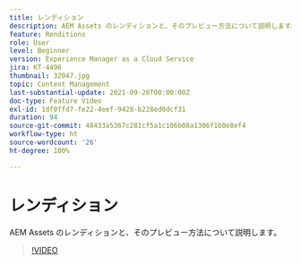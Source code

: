 ```yaml
---
title: レンディション
description: AEM Assets のレンディションと、そのプレビュー方法について説明します。
feature: Renditions
role: User
level: Beginner
version: Experience Manager as a Cloud Service
jira: KT-4496
thumbnail: 32047.jpg
topic: Content Management
last-substantial-update: 2021-09-26T00:00:00Z
doc-type: Feature Video
exl-id: 1df0ffd7-fe22-4eef-9428-b228ed0dcf31
duration: 94
source-git-commit: 48433a5367c281cf5a1c106b08a1306f1b0e8ef4
workflow-type: ht
source-wordcount: '26'
ht-degree: 100%

---
```


# レンディション

AEM Assets のレンディションと、そのプレビュー方法について説明します。

>[!VIDEO](https://video.tv.adobe.com/v/36968?quality=12&learn=on&captions=jpn)
